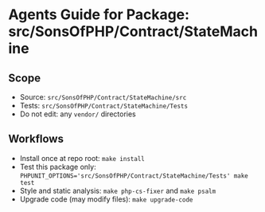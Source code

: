 # Agents Guide for Package: src/SonsOfPHP/Contract/StateMachine

## Scope

- Source: `src/SonsOfPHP/Contract/StateMachine/src`
- Tests: `src/SonsOfPHP/Contract/StateMachine/Tests`
- Do not edit: any `vendor/` directories

## Workflows

- Install once at repo root: `make install`
- Test this package only: `PHPUNIT_OPTIONS='src/SonsOfPHP/Contract/StateMachine/Tests' make test`
- Style and static analysis: `make php-cs-fixer` and `make psalm`
- Upgrade code (may modify files): `make upgrade-code`

